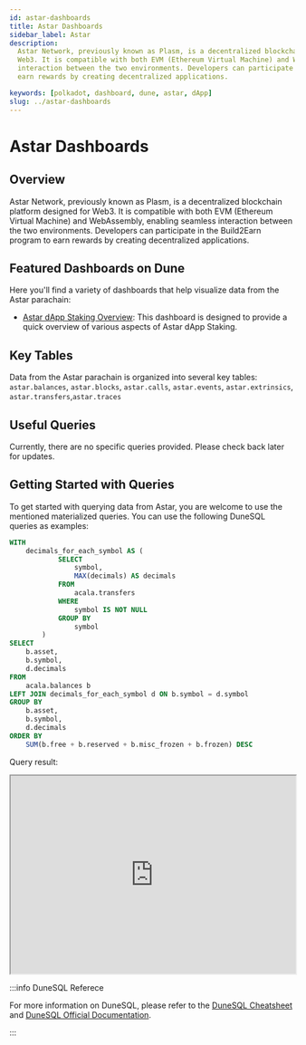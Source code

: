 ```yaml
---
id: astar-dashboards
title: Astar Dashboards
sidebar_label: Astar
description:
  Astar Network, previously known as Plasm, is a decentralized blockchain platform designed for
  Web3. It is compatible with both EVM (Ethereum Virtual Machine) and WebAssembly, enabling seamless
  interaction between the two environments. Developers can participate in the Build2Earn program to
  earn rewards by creating decentralized applications.

keywords: [polkadot, dashboard, dune, astar, dApp]
slug: ../astar-dashboards
---
```


# Astar Dashboards

## Overview

Astar Network, previously known as Plasm, is a decentralized blockchain platform designed for Web3.
It is compatible with both EVM (Ethereum Virtual Machine) and WebAssembly, enabling seamless
interaction between the two environments. Developers can participate in the Build2Earn program to
earn rewards by creating decentralized applications.

## Featured Dashboards on Dune

Here you'll find a variety of dashboards that help visualize data from the Astar parachain:

- [Astar dApp Staking Overview](https://dune.com/substrate/astar-dapp-staking): This dashboard is
  designed to provide a quick overview of various aspects of Astar dApp Staking.

## Key Tables

Data from the Astar parachain is organized into several key tables: `astar.balances`,
`astar.blocks`, `astar.calls`, `astar.events`, `astar.extrinsics`, `astar.transfers`,`astar.traces`

## Useful Queries

Currently, there are no specific queries provided. Please check back later for updates.

## Getting Started with Queries

To get started with querying data from Astar, you are welcome to use the mentioned materialized
queries. You can use the following DuneSQL queries as examples:

```sql title="Astar EVM Executed" showLineNumbers
WITH
    decimals_for_each_symbol AS (
            SELECT
                symbol,
                MAX(decimals) AS decimals
            FROM
                acala.transfers
            WHERE
                symbol IS NOT NULL
            GROUP BY
                symbol
        )
SELECT
    b.asset,
    b.symbol,
    d.decimals
FROM
    acala.balances b
LEFT JOIN decimals_for_each_symbol d ON b.symbol = d.symbol
GROUP BY
    b.asset,
    b.symbol,
    d.decimals
ORDER BY
    SUM(b.free + b.reserved + b.misc_frozen + b.frozen) DESC
```

Query result:

<iframe src="https://dune.com/embeds/3476827/6371367/" height="350" width="100%"></iframe>

:::info DuneSQL Referece

For more information on DuneSQL, please refer to the [DuneSQL Cheatsheet](../dunesql-cheatsheet.md)
and
[DuneSQL Official Documentation](https://docs.dune.com/query-engine/Functions-and-operators/index).

:::
